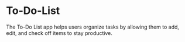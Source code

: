 # To-Do-List
The To-Do List app helps users organize tasks by allowing them to add, edit, and check off items to stay productive.
